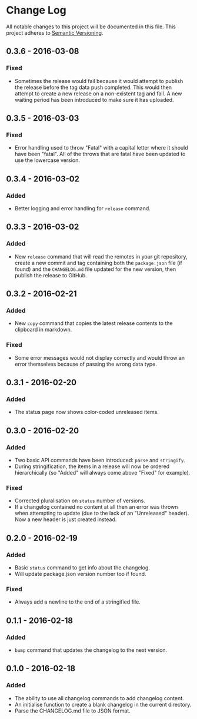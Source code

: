 # Change Log
All notable changes to this project will be documented in this file.
This project adheres to [Semantic Versioning](http://semver.org/).

## 0.3.6 - 2016-03-08
### Fixed
- Sometimes the release would fail because it would attempt to publish the release before the tag data push completed. This would then attempt to create a new release on a non-existent tag and fail. A new waiting period has been introduced to make sure it has uploaded.

## 0.3.5 - 2016-03-03
### Fixed
- Error handling used to throw "Fatal" with a capital letter where it should have been "fatal". All of the throws that are fatal have been updated to use the lowercase version.

## 0.3.4 - 2016-03-02
### Added
- Better logging and error handling for `release` command.

## 0.3.3 - 2016-03-02
### Added
- New `release` command that will read the remotes in your git repository, create a new commit and tag containing both the `package.json` file (if found) and the `CHANGELOG.md` file updated for the new version, then publish the release to GitHub.

## 0.3.2 - 2016-02-21
### Added
- New `copy` command that copies the latest release contents to the clipboard in markdown.

### Fixed
- Some error messages would not display correctly and would throw an error themselves because of passing the wrong data type.

## 0.3.1 - 2016-02-20
### Added
- The status page now shows color-coded unreleased items.

## 0.3.0 - 2016-02-20
### Added
- Two basic API commands have been introduced: `parse` and `stringify`.
- During stringification, the items in a release will now be ordered hierarchically (so "Added" will always come above "Fixed" for example).

### Fixed
- Corrected pluralisation on `status` number of versions.
- If a changelog contained no content at all then an error was thrown when attempting to update (due to the lack of an "Unreleased" header). Now a new header is just created instead.

## 0.2.0 - 2016-02-19
### Added
- Basic `status` command to get info about the changelog.
- Will update package.json version number too if found.

### Fixed
- Always add a newline to the end of a stringified file.

## 0.1.1 - 2016-02-18
### Added
- `bump` command that updates the changelog to the next version.

## 0.1.0 - 2016-02-18
### Added
- The ability to use all changelog commands to add changelog content.
- An initialise function to create a blank changelog in the current directory.
- Parse the CHANGELOG.md file to JSON format.
